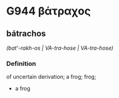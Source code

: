 # G944 βάτραχος

## bátrachos

_(bat'-rakh-os | VA-tra-hose | VA-tra-hose)_

### Definition

of uncertain derivation; a frog; frog; 

- a frog
